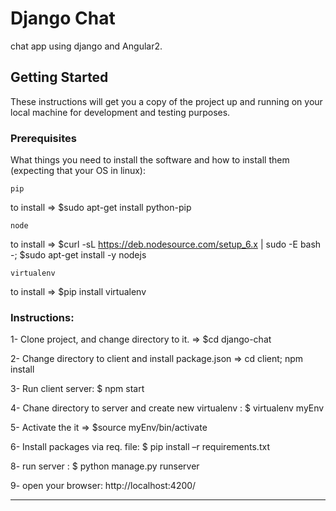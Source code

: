 # Django Chat

chat app using django and Angular2.

## Getting Started

These instructions will get you a copy of the project up and running on your local machine for development and testing purposes.

### Prerequisites

What things you need to install the software and how to install them (expecting that your OS in linux):

```
pip 
```
to install => $sudo apt-get install python-pip

```
node 
```
to install => $curl -sL https://deb.nodesource.com/setup_6.x | sudo -E bash -; $sudo apt-get install -y nodejs

```
virtualenv 
```
to install => $pip install virtualenv

### Instructions:

1- Clone project, and change directory to it. => $cd django-chat

2- Change directory to client and install package.json => cd client; npm install

3- Run client server: $ npm start

4- Chane directory to server and create new virtualenv :  $ virtualenv myEnv

5- Activate the it => $source myEnv/bin/activate

6- Install packages via req. file: $ pip install –r requirements.txt

8- run server : $ python manage.py runserver

9- open your browser: http://localhost:4200/

---------------------------------------------
